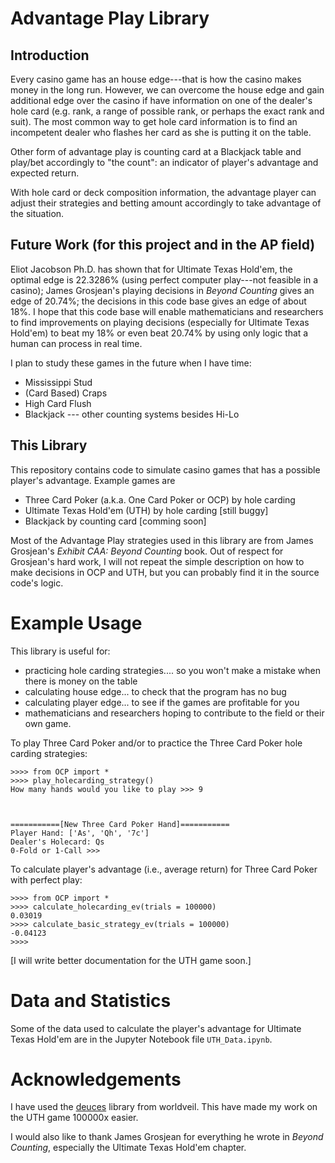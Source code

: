 # Advantage Play Library
## Introduction
Every casino game has an house edge---that is how the casino makes money in the long run. However, we can overcome the house edge and gain additional edge over the casino if have information on one of the dealer's hole card (e.g. rank, a range of possible rank, or perhaps the exact rank and suit). The most common way to get hole card information is to find an incompetent dealer who flashes her card as she is putting it on the table.

Other form of advantage play is counting card at a Blackjack table and play/bet accordingly to "the count": an indicator of player's advantage and expected return.

With hole card or deck composition information, the advantage player can adjust their strategies and betting amount accordingly to take advantage of the situation.

## Future Work (for this project and in the AP field)
Eliot Jacobson Ph.D. has shown that for Ultimate Texas Hold'em, the optimal edge is 22.3286% (using perfect computer play---not feasible in a casino); James Grosjean's playing decisions in _Beyond Counting_ gives an edge of 20.74%; the decisions in this code base gives an edge of about 18%. I hope that this code base will enable mathematicians and researchers to find improvements on playing decisions (especially for Ultimate Texas Hold'em) to beat my 18% or even beat 20.74% by using only logic that a human can process in real time.


I plan to study these games in the future when I have time:
* Mississippi Stud
* (Card Based) Craps
* High Card Flush
* Blackjack --- other counting systems besides Hi-Lo

## This Library
This repository contains code to simulate casino games that has a possible player's advantage. Example games are
* Three Card Poker (a.k.a. One Card Poker or OCP) by hole carding
* Ultimate Texas Hold'em (UTH) by hole carding [still buggy]
* Blackjack by counting card [comming soon]

Most of the Advantage Play strategies used in this library are from James Grosjean's _Exhibit CAA: Beyond Counting_ book. Out of respect for Grosjean's hard work, I will not repeat the simple description on how to make decisions in OCP and UTH, but you can probably find it in the source code's logic.




# Example Usage
This library is useful for:
* practicing hole carding strategies.... so you won't make a mistake when there is money on the table
* calculating house edge... to check that the program has no bug
* calculating player edge... to see if the games are profitable for you
* mathematicians and researchers hoping to contribute to the field or their own game.



To play Three Card Poker and/or to practice the Three Card Poker hole carding strategies:
```
>>>> from OCP import *
>>>> play_holecarding_strategy()
How many hands would you like to play >>> 9



===========[New Three Card Poker Hand]===========
Player Hand: ['As', 'Qh', '7c']
Dealer's Holecard: Qs
0-Fold or 1-Call >>>
```

To calculate player's advantage (i.e., average return) for Three Card Poker with perfect play:
```
>>>> from OCP import *
>>>> calculate_holecarding_ev(trials = 100000)
0.03019
>>>> calculate_basic_strategy_ev(trials = 100000)
-0.04123
>>>>
```

[I will write better documentation for the UTH game soon.]




# Data and Statistics
Some of the data used to calculate the player's advantage for Ultimate Texas Hold'em are in the Jupyter Notebook file `UTH_Data.ipynb`.



# Acknowledgements
I have used the [deuces](https://github.com/worldveil/deuces) library from worldveil. This have made my work on the UTH game 100000x easier.

I would also like to thank James Grosjean for everything he wrote in _Beyond Counting_, especially the Ultimate Texas Hold'em chapter.
